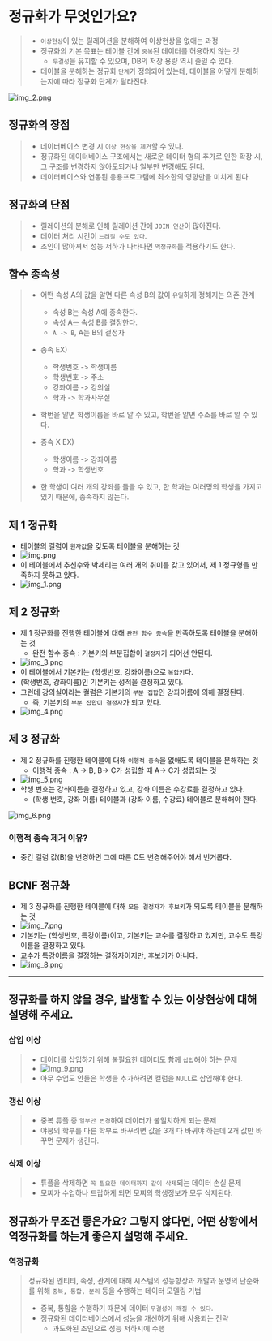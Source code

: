 # 정규화가 무엇인가요?
> - `이상현상`이 있는 릴레이션을 분해하여 이상현상을 없애는 과정
> - 정규화의 기본 목표는 테이블 간에 `중복`된 데이터를 허용하지 않는 것
>   - `무결성`을 유지할 수 있으며, DB의 저장 용량 역시 줄일 수 있다.
> - 테이블을 분해하는 정규화 `단계`가 정의되어 있는데, 테이블을 어떻게 분해하는지에 따라 정규화 단계가 달라진다.

![img_2.png](img_2.png)

## 정규화의 장점
> - 데이터베이스 변경 시 `이상 현상을 제거`할 수 있다.
> - 정규화된 데이터베이스 구조에서는 새로운 데이터 형의 추가로 인한 확장 시, 그 구조를 변경하지 않아도되거나 일부만 변경해도 된다.
> - 데이터베이스와 연동된 응용프로그램에 최소한의 영향만을 미치게 된다.

## 정규화의 단점
> - 릴레이션의 분해로 인해 릴레이션 간에 `JOIN 연산`이 많아진다.
> - 데이터 처리 시간이 `느려질 수도 있다`.
> - 조인이 많아져서 성능 저하가 나타나면 `역정규화`를 적용하기도 한다.

## 함수 종속성
> - 어떤 속성 A의 값을 알면 다른 속성 B의 값이 `유일`하게 정해지는 의존 관계
>   - 속성 B는 속성 A에 종속한다.
>   - 속성 A는 속성 B를 결정한다.
>   - `A -> B`, A는 B의 결정자
> - 종속 EX)
>   - 학생번호 -> 학생이름 
>   - 학생번호 -> 주소 
>   - 강좌이름 -> 강의실 
>   - 학과 -> 학과사무실
> - 학번을 알면 학생이름을 바로 알 수 있고, 학번을 알면 주소를 바로 알 수 있다.
> 
> - 종속 X EX)
>   - 학생이름 -> 강좌이름
>   - 학과 -> 학생번호
> - 한 학생이 여러 개의 강좌를 들을 수 있고, 한 학과는 여러명의 학생을 가지고 있기 때문에, 종속하지 않는다.

## 제 1 정규화
- 테이블의 컬럼이 `원자값`을 갖도록 테이블을 분해하는 것
- ![img.png](img.png)
- 이 테이블에서 추신수와 박세리는 여러 개의 취미를 갖고 있어서, 제 1 정규형을 만족하지 못하고 있다.
- ![img_1.png](img_1.png)

## 제 2 정규화
- 제 1 정규화를 진행한 테이블에 대해 `완전 함수 종속`을 만족하도록 테이블을 분해하는 것
  - 완전 함수 종속 : 기본키의 부분집합이 `결정자`가 되어선 안된다.
- ![img_3.png](img_3.png)
- 이 테이블에서 기본키는 (학생번호, 강좌이름)으로 `복합키`다.
- (학생번호, 강좌이름)인 기본키는 성적을 결정하고 있다.
- 그런데 강의실이라는 컬럼은 기본키의 `부분 집합`인 강좌이름에 의해 결정된다.
  - 즉, 기본키의 `부분 집합이 결정자`가 되고 있다.
- ![img_4.png](img_4.png)

## 제 3 정규화
- 제 2 정규화를 진행한 테이블에 대해 `이행적 종속`을 없애도록 테이블을 분해하는 것
  - 이행적 종속 : A -> B, B-> C가 성립할 때 A-> C가 성립되는 것
- ![img_5.png](img_5.png)
- 학생 번호는 강좌이름을 결정하고 있고, 강좌 이름은 수강료를 결정하고 있다.
  - (학생 번호, 강좌 이름) 테이블과 (강좌 이름, 수강료) 테이블로 분해해야 한다.

![img_6.png](img_6.png)

### 이행적 종속 제거 이유?
- 중간 컬럼 값(B)을 변경하면 그에 따른 C도 변경해주어야 해서 번거롭다.

## BCNF 정규화
- 제 3 정규화를 진행한 테이블에 대해 `모든 결정자가 후보키`가 되도록 테이블을 분해하는 것
- ![img_7.png](img_7.png)
- 기본키는 (학생번호, 특강이름)이고, 기본키는 교수를 결정하고 있지만, 교수도 특강이름을 결정하고 있다.
- 교수가 특강이름을 결정하는 결정자이지만, 후보키가 아니다.
- ![img_8.png](img_8.png)


---

## 정규화를 하지 않을 경우, 발생할 수 있는 이상현상에 대해 설명해 주세요.
### 삽입 이상
> - 데이터를 삽입하기 위해 불필요한 데이터도 함께 `삽입`해야 하는 문제
> - ![img_9.png](img_9.png)
> - 아무 수업도 안들은 학생을 추가하려면 컬럼을 `NULL`로 삽입해야 한다.

### 갱신 이상
> - 중복 튜플 중 `일부만 변경`하여 데이터가 불일치하게 되는 문제
> - 야붕의 학부를 다른 학부로 바꾸려면 값을 3개 다 바꿔야 하는데 2개 값만 바꾸면 문제가 생긴다.

### 삭제 이상
> - 튜플을 삭제하면 `꼭 필요한 데이터까지 같이 삭제`되는 데이터 손실 문제
> - 모찌가 수업하나 드랍하게 되면 모찌의 학생정보가 모두 삭제된다.

## 정규화가 무조건 좋은가요? 그렇지 않다면, 어떤 상황에서 역정규화를 하는게 좋은지 설명해 주세요.
### 역정규화
> 정규화된 엔티티, 속성, 관계에 대해 시스템의 성능향상과 개발과 운영의 단순화를 위해 `중복, 통합, 분리` 등을 수행하는 데이터 모델링 기법
> - 중복, 통합을 수행하기 때문에 데이터 `무결성이 깨질 수 있다`.
> - 정규화된 데이터베이스에서 성능을 개선하기 위해 사용되는 전략
>   - 과도화된 조인으로 성능 저하시에 수행